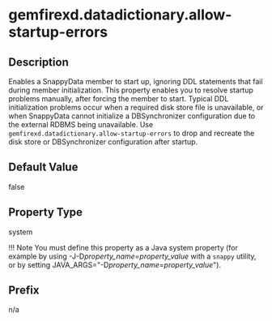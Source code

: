 # gemfirexd.datadictionary.allow-startup-errors

## Description

Enables a SnappyData member to start up, ignoring DDL statements that fail during member initialization. This property enables you to resolve startup problems manually, after forcing the member to start. Typical DDL initialization problems occur when a required disk store file is unavailable, or when SnappyData cannot initialize a DBSynchronizer configuration due to the external RDBMS being unavailable. Use `gemfirexd.datadictionary.allow-startup-errors` to drop and recreate the disk store or DBSynchronizer configuration after startup. <!-- See also [Member Startup Problems](../../troubleshooting.md).-->

## Default Value

false

## Property Type

system

!!! Note
	You must define this property as a Java system property (for example by using -J-D*property_name*=*property_value* with a `snappy` utility, or by setting JAVA_ARGS="-D*property_name*=*property_value*").</p>

## Prefix

n/a
